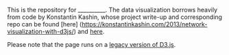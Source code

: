 This is the repository for __________.
The data visualization borrows heavily from code by Konstantin Kashin, whose project write-up and corresponding repo can be found [here] (https://konstantinkashin.com/2013/network-visualization-with-d3js/) and [here](https://github.com/kkashin/dataviz).

Please note that the page runs on a [legacy version of D3.js](https://cdnjs.cloudflare.com/ajax/libs/d3/2.8.1/d3.v2.min.js).
